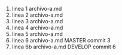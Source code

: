 1. linea 1 archivo-a.md
2. linea 2 archivo-a.md
3. linea 3 archivo-a.md
4. linea 4 archivo-a.md
5. linea 5 archivo-a.md
6. linea 6 archivo-a.md MASTER commit 3
6. linea 6b archivo-a.md DEVELOP commit 6

